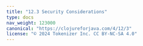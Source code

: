 ```yaml
---
title: "12.3 Security Considerations"
type: docs
nav_weight: 123000
canonical: "https://clojureforjava.com/4/12/3"
license: "© 2024 Tokenizer Inc. CC BY-NC-SA 4.0"
---
```


